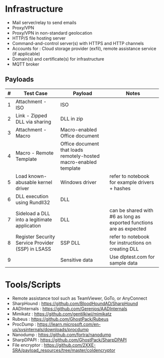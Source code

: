 # Infrastructure

- Mail server/relay to send emails
- Proxy/VPN 
- Proxy/VPN in non-standard geolocation
- HTTP/S file hosting server 
- Command-and-control server(s) with HTTPS and HTTP channels
- Accounts for : Cloud storage provider (exfil), remote assistance service (if applicable)
- Domain(s) and certificate(s) for infrastructure
- MQTT broker

## Payloads

|#|Test Case|Payload|Notes|
|---|---|---|---|
|1|Attachment - ISO|ISO||
|2|Link - Zipped DLL via sharing|DLL in zip||
|3|Attachment - Macro|Macro-enabled Office document||
|4|Macro - Remote Template|Office document that loads remotely-hosted macro-enabled template||
|5|Load known-abusable kernel driver|Windows driver|refer to notebook for example drivers + hashes|
|6|DLL execution using Rundll32|DLL||
|7|Sideload a DLL into a legitimate application|DLL|can be shared with #6 as long as exported functions are as expected|
|8|Register Security Service Provider (SSP) in LSASS|SSP DLL|refer to notebook for instructions on creating DLL|
|9|<Exfiltration>|Sensitive data|Use dlptest.com for sample data|

# Tools/Scripts

- Remote assistance tool such as TeamViewer, GoTo, or AnyConnect
- SharpHound : https://github.com/BloodHoundAD/SharpHound
- AADInternals : https://github.com/Gerenios/AADInternals
- Mimikatz : https://github.com/gentilkiwi/mimikatz
- Rubeus : https://github.com/GhostPack/Rubeus
- ProcDump : https://learn.microsoft.com/en-us/sysinternals/downloads/procdump
- Nanodump : https://github.com/fortra/nanodump
- SharpDPAPI : https://github.com/GhostPack/SharpDPAPI
- File encryptor : https://github.com/2XXE-SRA/payload_resources/tree/master/coldencryptor
